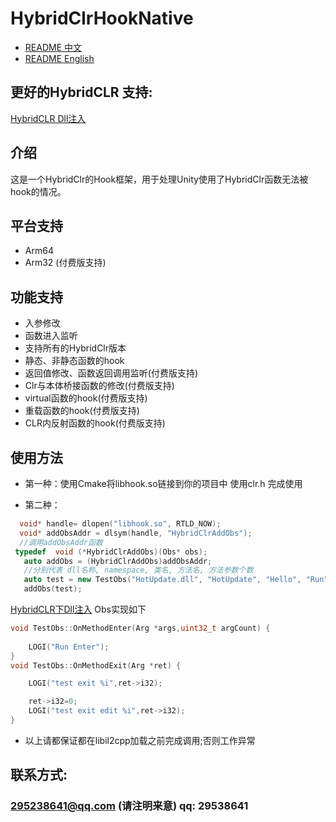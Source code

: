 # HybridClrHookNative

- [README 中文](./README.md)
- [README English](./README-en.md)
## 更好的HybridCLR 支持: 
 [HybridCLR Dll注入](https://iiiimmmyyy.github.io/IIIImmmyyy/2025/07/01/UnityHybridCLR%E4%B8%8B%E7%9A%84Dll%E6%B3%A8%E5%85%A5/)
 
## 介绍

这是一个HybridClr的Hook框架，用于处理Unity使用了HybridClr函数无法被hook的情况。

## 平台支持

- Arm64
- Arm32 (付费版支持)

## 功能支持

- 入参修改
- 函数进入监听
- 支持所有的HybridClr版本
- 静态、非静态函数的hook
- 返回值修改、函数返回调用监听(付费版支持)
- Clr与本体桥接函数的修改(付费版支持)
- virtual函数的hook(付费版支持)
- 重载函数的hook(付费版支持)
- CLR内反射函数的hook(付费版支持)

## 使用方法

- 第一种：使用Cmake将libhook.so链接到你的项目中 使用clr.h 完成使用

- 第二种：

 ```c++
   void* handle= dlopen("libhook.so", RTLD_NOW);
   void* addObsAddr = dlsym(handle, "HybridClrAddObs");
   //调用addObsAddr函数
  typedef  void (*HybridClrAddObs)(Obs* obs);
    auto addObs = (HybridClrAddObs)addObsAddr;
    //分别代表 dll名称, namespace, 类名, 方法名, 方法参数个数
    auto test = new TestObs("HotUpdate.dll", "HotUpdate", "Hello", "Run", 0);
    addObs(test);       
```
[HybridCLR下Dll注入](https://iiiimmmyyy.github.io/IIIImmmyyy/2025/07/01/UnityHybridCLR%E4%B8%8B%E7%9A%84Dll%E6%B3%A8%E5%85%A5/)
Obs实现如下

```c++
void TestObs::OnMethodEnter(Arg *args,uint32_t argCount) {
  
    LOGI("Run Enter");
}
void TestObs::OnMethodExit(Arg *ret) {

    LOGI("test exit %i",ret->i32);

    ret->i32=0;
    LOGI("test exit edit %i",ret->i32);
}
```

- 以上请都保证都在libil2cpp加载之前完成调用;否则工作异常

## 联系方式:

### 295238641@qq.com  (请注明来意) qq: 29538641


